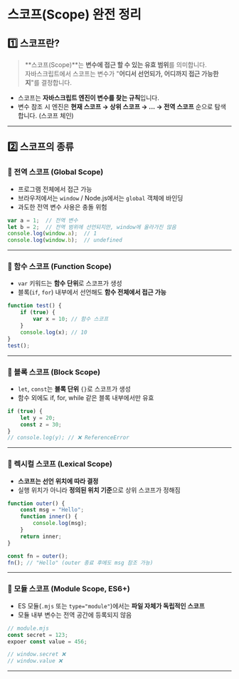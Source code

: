 # 스코프(Scope) 완전 정리

## 1️⃣ 스코프란?
> **스코프(Scope)**는 **변수에 접근 할 수 있는 유효 범위**를 의미합니다.  
자바스크립트에서 스코프는 변수가 "**어디서 선언되가, 어디까지 접근 가능한지**"를 결정합니다.

- 스코프는 **자바스크립트 엔진이 변수를 찾는 규칙**입니다.
- 변수 참조 시 엔진은 **현재 스코프 → 상위 스코프 → ... → 전역 스코프** 순으로 탐색합니다. (스코프 체인)

---

## 2️⃣ 스코프의 종류

### 🔹 전역 스코프 (Global Scope)
- 프로그램 전체에서 접근 가능
- 브라우저에서는 `window` / Node.js에서는 `global` 객체에 바인딩
- 과도한 전역 변수 사용은 충돌 위험

```js
var a = 1;	// 전역 변수
let b = 2;	// 전역 범위에 선언되지만, window에 올라가진 않음
console.log(window.a);	// 1
console.log(window.b);	// undefined
```

---

### 🔹 함수 스코프 (Function Scope)
- `var` 키워드는 **함수 단위**로 스코프가 생성
- 블록(`if`, `for`) 내부에서 선언해도 **함수 전체에서 접근 가능**

```js
function test() {
	if (true) {
		var x = 10;	// 함수 스코프
	}
	console.log(x);	// 10
}
test();
```

---

### 🔹 블록 스코프 (Block Scope)
- `let`, `const`는 **블록 단위** `{}`로 스코프가 생성
- 함수 외에도 if, for, while 같은 블록 내부에서만 유효

```js
if (true) {
	let y = 20;
	const z = 30;
}
// console.log(y); // ❌ ReferenceError
```

---

### 🔹 렉시컬 스코프 (Lexical Scope)
- **스코프는 선언 위치에 따라 결정**
- 실행 위치가 아니라 **정의된 위치 기준**으로 상위 스코프가 정해짐

```js
function outer() {
	const msg = "Hello";
	function inner() {
		console.log(msg);
	}
	return inner;
}

const fn = outer();
fn(); // "Hello" (outer 종료 후에도 msg 참조 가능)
```

---

### 🔹 모듈 스코프 (Module Scope, ES6+)
- ES 모듈(`.mjs` 또는 `type="module"`)에서는 **파일 자체가 독립적인 스코프**
- 모듈 내부 변수는 전역 공간에 등록되지 않음

```js
// module.mjs
const secret = 123;
expoer const value = 456;

// window.secret ❌
// window.value ❌
```

---